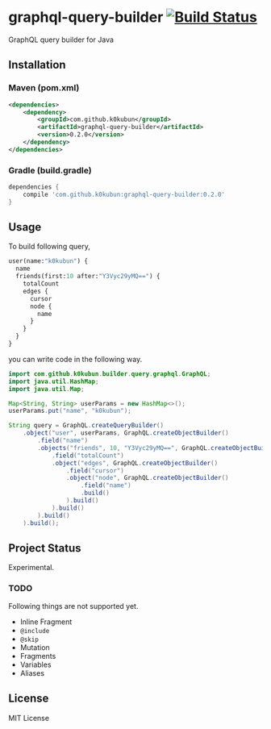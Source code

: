 # graphql-query-builder [![Build Status](https://travis-ci.org/k0kubun/graphql-query-builder.svg?branch=master)](https://travis-ci.org/k0kubun/graphql-query-builder)

GraphQL query builder for Java

## Installation

### Maven (pom.xml)

```xml
<dependencies>
    <dependency>
        <groupId>com.github.k0kubun</groupId>
        <artifactId>graphql-query-builder</artifactId>
        <version>0.2.0</version>
    </dependency>
</dependencies>
```

### Gradle (build.gradle)

```groovy
dependencies {
    compile 'com.github.k0kubun:graphql-query-builder:0.2.0'
}
```

## Usage

To build following query,

```graphql
user(name:"k0kubun") {
  name
  friends(first:10 after:"Y3Vyc29yMQ==") {
    totalCount
    edges {
      cursor
      node {
        name
      }
    }
  }
}
```

you can write code in the following way.

```java
import com.github.k0kubun.builder.query.graphql.GraphQL;
import java.util.HashMap;
import java.util.Map;

Map<String, String> userParams = new HashMap<>();
userParams.put("name", "k0kubun");

String query = GraphQL.createQueryBuilder()
    .object("user", userParams, GraphQL.createObjectBuilder()
        .field("name")
        .objects("friends", 10, "Y3Vyc29yMQ==", GraphQL.createObjectBuilder()
            .field("totalCount")
            .object("edges", GraphQL.createObjectBuilder()
                .field("cursor")
                .object("node", GraphQL.createObjectBuilder()
                    .field("name")
                    .build()
                ).build()
            ).build()
        ).build()
    ).build();
```

## Project Status

Experimental.

### TODO

Following things are not supported yet.

- Inline Fragment
- `@include`
- `@skip`
- Mutation
- Fragments
- Variables
- Aliases

## License

MIT License

